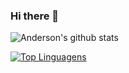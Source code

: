 ### Hi there 👋

<!--
**lima-anderson/lima-anderson** is a ✨ _special_ ✨ repository because its `README.md` (this file) appears on your GitHub profile.

Here are some ideas to get you started:

- 🔭 I’m currently working on ...
- 🌱 I’m currently learning ...
- 👯 I’m looking to collaborate on ...
- 🤔 I’m looking for help with ...
- 💬 Ask me about ...
- 📫 How to reach me: ...
- 😄 Pronouns: ...
- ⚡ Fun fact: ...
-->

![Anderson's github stats](https://github-readme-stats.vercel.app/api?username=lima-anderson&show_icons=true&theme=dracula)

[![Top Linguagens](https://github-readme-stats.vercel.app/api/top-langs/?username=lima-anderson&layout=compact&theme=dracula)](https://github.com/anuraghazra/github-readme-stats)
